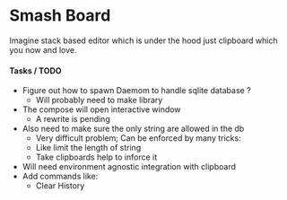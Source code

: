# Smash Board 

Imagine stack based editor which is under the hood just clipboard which you now and love.

#### Tasks / TODO

- Figure out how to spawn Daemom to handle sqlite database ?
  - Will probably need to make library 
- The compose will open interactive window
  - A rewrite is pending
- Also need to make sure the only string are allowed in the db
  - Very difficult problem; Can be enforced by many tricks: 
   - Like limit the length of string 
   - Take clipboards help to inforce it
- Will need environment agnostic integration with clipboard
- Add commands like: 
  - Clear History
